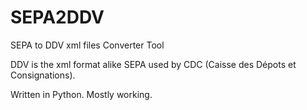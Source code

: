 # SEPA2DDV
SEPA to DDV xml files Converter Tool

DDV is the xml format alike SEPA used by CDC (Caisse des Dépots et Consignations).

Written in Python.
Mostly working.
